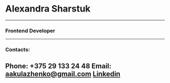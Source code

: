 # Alexandra Sharstuk
---
### Frontend Developer
---
### Contacts:
**Phone:** +375 29 133 24 48
**Email:** aakulazhenko@gmail.com
[**Linkedin**](https://www.linkedin.com/in/aleksandra-sharstuk-9b3315218/)
---
